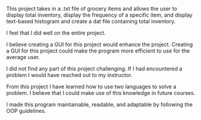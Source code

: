 This project takes in a .txt file of grocery items and allows the user to
display total inventory, display the frequency of a specific item, and display
text-based histogram and create a dat file containing total inventory.

I feel that I did well on the entire project.

I believe creating a GUI for this project would enhance the project. Creating a
GUI for this project could make the program more efficient to use for the average
user.

I did not find any part of this project challenging. If I had encountered a   
problem I would have reached out to my instructor.

From this project I have learned how to use two languages to solve a problem.
I believe that I could make use of this knowledge in future courses.

I made this program maintainable, readable, and adaptable by following the OOP
guidelines.
